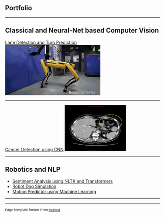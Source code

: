 ## Portfolio

---

## Classical and Neural-Net based Computer Vision

[Lane Detection and Turn Prediction](/Lane_detect)
<img src="images/robot_dog_thumbnail.jpeg?raw=true"/>

---
[Cancer Detection using CNN]()
<a href="images/CT_gastric_cancer.gif" target="_blank">
  <img src="images/CT_gastric_cancer.gif" alt="CT Gastric Cancer" width="200" height="150">
</a>

---
## Robotics and NLP

- [Sentiment Analysis using NLTK and Transformers](http://example.com/)
- [Robot Dog Simulation](http://example.com/)
- [Motion Predictor using Machine Learning](http://example.com/)

---




---
<p style="font-size:11px">Page template forked from <a href="https://github.com/evanca/quick-portfolio">evanca</a></p>
<!-- Remove above link if you don't want to attibute -->
